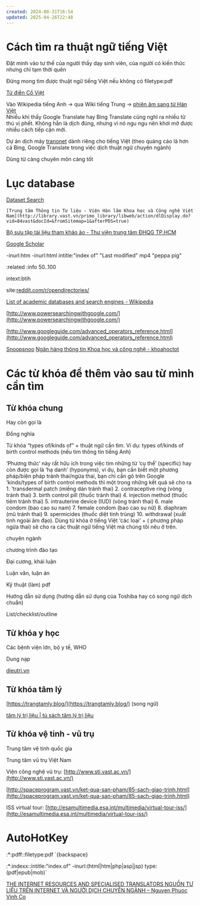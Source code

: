 ```yaml
---
created: 2024-08-31T16:54
updated: 2025-04-26T22:48
---
```

# Cách tìm ra thuật ngữ tiếng Việt

Đặt mình vào tư thế của người thầy dạy sinh viên, của người có kiến thức nhưng chỉ tạm thời quên

Đừng mong tìm được thuật ngữ tiếng Việt nếu không có filetype:pdf

[Từ điển Cồ Việt](http://tratu.coviet.vn/)

Vào Wikipedia tiếng Anh → qua Wiki tiếng Trung → [phiên âm sang từ Hán Việt](https://hvdic.thivien.net/transcript.php#trans)  
Nhiều khi thấy Google Translate hay Bing Translate cũng nghĩ ra nhiều từ thú vị phết. Không hẳn là dịch đúng, nhưng vì nó ngu ngu nên khơi mở được nhiều cách tiếp cận mới.

Dự án dịch máy [tranonet](https://www.tranonet.com/) dành riêng cho tiếng Việt (theo quảng cáo là hơn cả Bing, Google Translate trong việc dịch thuật ngữ chuyên ngành)

Dùng từ càng chuyên môn càng tốt

# Lục database

[Dataset Search](https://datasetsearch.research.google.com/)

	[Trung tâm Thông tin Tư liệu - Viện Hàn lâm Khoa học và Công nghệ Việt Nam](http://library.vast.vn/primo_library/libweb/action/dlDisplay.do?vid=84vast&docId=&fromSitemap=1&afterPDS=true)

[Bộ sưu tập tài liệu tham khảo ảo - Thư viện trung tâm ĐHQG TP.HCM](http://www.vnulib.edu.vn/?p=1664)

[Google Scholar](https://scholar.google.com/)

-inurl:htm -inurl:html intitle:"index of" "Last modified" mp4 "peppa pig"

:related :info $50..$100

intext:btih

site:[reddit.com/r/opendirectories/](https://www.reddit.com/r/opendirectories/)

[List of academic databases and search engines - Wikipedia](https://en.wikipedia.org/wiki/List_of_academic_databases_and_search_engines)

[http://www.powersearchingwithgoogle.com/](http://www.powersearchingwithgoogle.com/)

[http://www.googleguide.com/advanced_operators_reference.html](http://www.googleguide.com/advanced_operators_reference.html)

[Snoopsnoo](https://snoopsnoo.com/)
[Ngân hàng thông tin Khoa học và công nghệ - khoahoctot](http://khoahoctot.vn/ "Ngân hàng thông tin Khoa học và công nghệ - khoahoctot")
# Các từ khóa để thêm vào sau từ mình cần tìm

## Từ khóa chung

Hay còn gọi là

Đồng nghĩa

Từ khóa “types of/kinds of” + thuật ngữ cần tìm. Ví dụ: types of/kinds of birth control methods (nếu tìm thông tin tiếng Anh)

‘Phương thức’ này rất hữu ích trong việc tìm những từ ‘cụ thể’ (specific) hay còn được gọi là ‘hạ danh’ (hyponyms), ví dụ, bạn cần biết một phương pháp/biện pháp tránh thai/ngừa thai, bạn chỉ cần gõ trên Google ‘kinds/types of birth control methods thì một trong những kết quả sẽ cho ra 1. ‘transdermal patch (miếng dán tránh thai) 2. contraceptive ring (vòng tránh thai) 3. birth control pill (thuốc tránh thai) 4. injection method (thuốc tiêm tránh thai) 5. intrauterine device (IUD) (vòng tránh thai) 6. male condom (bao cao su nam) 7. female condom (bao cao su nữ) 8. diaphram (mũ tránh thai) 9. spermicides (thuốc diệt tinh trùng) 10. withdrawal (xuất tinh ngoài âm đạo). Dùng từ khóa ở tiếng Việt ‘các loại’ + ( phương pháp ngừa thai) sẽ cho ra các thuật ngữ tiếng Việt mà chúng tôi nêu ở trên.

chuyên ngành

chương trình đào tạo

Đại cương, khái luận

Luận văn, luận án

Kỹ thuật (làm) pdf

Hướng dẫn sử dụng (hướng dẫn sử dụng của Toshiba hay có song ngữ dịch chuẩn)

List/checklist/outline

## Từ khóa y học

Các bệnh viện lớn, bộ y tế, WHO

Dung nạp

[dieutri.vn](http://dieutri.vn/)

## Từ khóa tâm lý

[https://trangtamly.blog/](https://trangtamly.blog/) (song ngữ)

[tâm lý trị liệu | tủ sách tâm lý trị liệu](https://tamlytrilieu.wordpress.com/)

## Từ khóa vệ tinh - vũ trụ

Trung tâm vệ tinh quốc gia

Trung tâm vũ trụ Việt Nam

Viện công nghệ vũ trụ: [http://www.sti.vast.ac.vn/](http://www.sti.vast.ac.vn/)

[http://spaceprogram.vast.vn/ket-qua-san-pham/85-sach-giao-trinh.html](http://spaceprogram.vast.vn/ket-qua-san-pham/85-sach-giao-trinh.html)

ISS virtual tour: [http://esamultimedia.esa.int/multimedia/virtual-tour-iss/](http://esamultimedia.esa.int/multimedia/virtual-tour-iss/)

# AutoHotKey

:*:pdff::filetype:pdf `{backspace}

:*:indexx::intitle:"index.of" -inurl:(html|htm|php|asp|jsp) type:(pdf|epub|mob)`

[THE INTERNET RESOURCES AND SPECIALISED TRANSLATORS NGUỒN TƯ LIỆU TRÊN INTERNET VÀ NGƯỜI DỊCH CHUYÊN NGÀNH – Nguyen Phuoc Vinh Co](https://nguyenphuocvinhco.com/2017/05/09/the-internet-resources-and-specialised-translators-nguon-tu-lieu-tren-internet-va-nguoi-dich-chuyen-nganh/?fbclid=IwAR2AkCfIbvSoReHyRgptUWypCy_aziwBC1MHlZL_fEKNsIvC9dzxgENx_6g)
